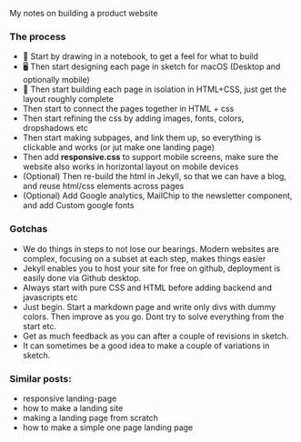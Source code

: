 My notes on building a product website<!--more-->

### The process
- 🎨 Start by drawing in a notebook, to get a feel for what to build
- 🖥 Then start designing each page in sketch for macOS (Desktop and optionally mobile)
- 🙉 Then start building each page in isolation in HTML+CSS, just get the layout roughly complete
- Then start to connect the pages together in HTML + css
- Then start refining the css by adding images, fonts, colors, dropshadows etc
- Then start making subpages, and link them up, so everything is clickable and works (or jut make one landing page)
- Then add **responsive.css** to support mobile screens, make sure the website also works in horizontal layout on mobile devices
- (Optional) Then re-build the html in Jekyll, so that we can have a blog, and reuse html/css elements across pages
- (Optional) Add Google analytics, MailChip to the newsletter component, and add Custom google fonts

### Gotchas
- We do things in steps to not lose our bearings. Modern websites are complex, focusing on a subset at each step, makes things easier
- Jekyll enables you to host your site for free on github, deployment is easily done via Github desktop.
- Always start with pure CSS and HTML before adding backend and javascripts etc
- Just begin. Start a markdown page and write only divs with dummy colors. Then improve as you go. Dont try to solve everything from the start etc.
- Get as much feedback as you can after a couple of revisions in sketch.
- It can sometimes be a good idea to make a couple of variations in sketch.

### Similar posts:
- responsive landing-page
- how to make a landing site
- making a landing page from scratch
- how to make a simple one page landing page
